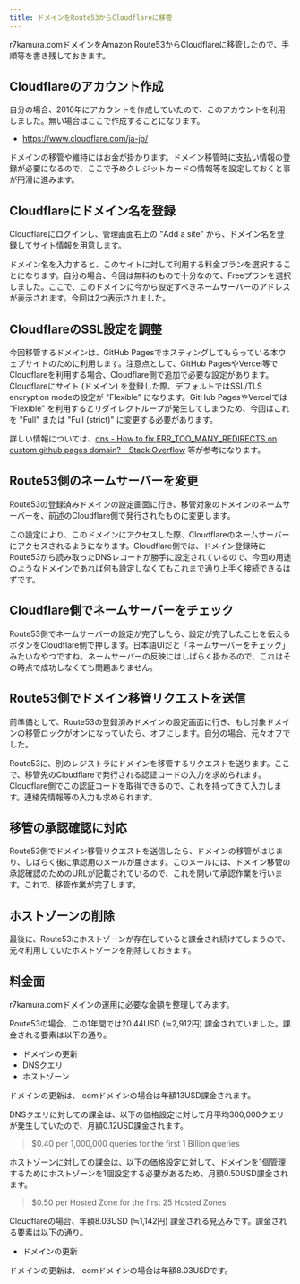```yaml
---
title: ドメインをRoute53からCloudflareに移管
---
```


r7kamura.comドメインをAmazon Route53からCloudflareに移管したので、手順等を書き残しておきます。

## Cloudflareのアカウント作成

自分の場合、2016年にアカウントを作成していたので、このアカウントを利用しました。無い場合はここで作成することになります。

- <https://www.cloudflare.com/ja-jp/>

ドメインの移管や維持にはお金が掛かります。ドメイン移管時に支払い情報の登録が必要になるので、ここで予めクレジットカードの情報等を設定しておくと事が円滑に進みます。

## Cloudflareにドメイン名を登録

Cloudflareにログインし、管理画面右上の "Add a site" から、ドメイン名を登録してサイト情報を用意します。

ドメイン名を入力すると、このサイトに対して利用する料金プランを選択することになります。自分の場合、今回は無料のもので十分なので、Freeプランを選択しました。ここで、このドメインに今から設定すべきネームサーバーのアドレスが表示されます。今回は2つ表示されました。

## CloudflareのSSL設定を調整

今回移管するドメインは、GitHub Pagesでホスティングしてもらっている本ウェブサイトのために利用します。注意点として、GitHub PagesやVercel等でCloudflareを利用する場合、Cloudflare側で追加で必要な設定があります。Cloudflareにサイト (ドメイン) を登録した際、デフォルトではSSL/TLS encryption modeの設定が "Flexible" になります。GitHub PagesやVercelでは "Flexible" を利用するとリダイレクトループが発生してしまうため、今回はこれを "Full" または "Full (strict)" に変更する必要があります。

詳しい情報については、[dns - How to fix ERR_TOO_MANY_REDIRECTS on custom github pages domain? - Stack Overflow](https://stackoverflow.com/questions/50145231/how-to-fix-err-too-many-redirects-on-custom-github-pages-domain) 等が参考になります。

## Route53側のネームサーバーを変更

Route53の登録済みドメインの設定画面に行き、移管対象のドメインのネームサーバーを、前述のCloudflare側で発行されたものに変更します。

この設定により、このドメインにアクセスした際、Cloudflareのネームサーバーにアクセスされるようになります。Cloudflare側では、ドメイン登録時にRoute53から読み取ったDNSレコードが勝手に設定されているので、今回の用途のようなドメインであれば何も設定しなくてもこれまで通り上手く接続できるはずです。

## Cloudflare側でネームサーバーをチェック

Route53側でネームサーバーの設定が完了したら、設定が完了したことを伝えるボタンをCloudflare側で押します。日本語UIだと「ネームサーバーをチェック」みたいなやつですね。ネームサーバーの反映にはしばらく掛かるので、これはその時点で成功しなくても問題ありません。

## Route53側でドメイン移管リクエストを送信

前準備として、Route53の登録済みドメインの設定画面に行き、もし対象ドメインの移管ロックがオンになっていたら、オフにします。自分の場合、元々オフでした。

Route53に、別のレジストラにドメインを移管するリクエストを送ります。ここで、移管先のCloudflareで発行される認証コードの入力を求められます。Cloudflare側でこの認証コードを取得できるので、これを持ってきて入力します。連絡先情報等の入力も求められます。

## 移管の承認確認に対応

Route53側でドメイン移管リクエストを送信したら、ドメインの移管がはじまり、しばらく後に承認用のメールが届きます。このメールには、ドメイン移管の承認確認のためのURLが記載されているので、これを開いて承認作業を行います。これで、移管作業が完了します。

## ホストゾーンの削除

最後に、Route53にホストゾーンが存在していると課金され続けてしまうので、元々利用していたホストゾーンを削除しておきます。

## 料金面

r7kamura.comドメインの運用に必要な金額を整理してみます。

Route53の場合、この1年間では20.44USD (≒2,912円) 課金されていました。課金される要素は以下の通り。

- ドメインの更新
- DNSクエリ
- ホストゾーン

ドメインの更新は、.comドメインの場合は年額13USD課金されます。

DNSクエリに対しての課金は、以下の価格設定に対して月平均300,000クエリが発生していたので、月額0.12USD課金されます。

> $0.40 per 1,000,000 queries for the first 1 Billion queries

ホストゾーンに対しての課金は、以下の価格設定に対して、ドメインを1個管理するためにホストゾーンを1個設定する必要があるため、月額0.50USD課金されます。

> $0.50 per Hosted Zone for the first 25 Hosted Zones

Cloudflareの場合、年額8.03USD (≒1,142円) 課金される見込みです。課金される要素は以下の通り。

- ドメインの更新

ドメインの更新は、.comドメインの場合は年額8.03USDです。
